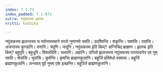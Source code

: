 ```yaml
---
index: 7.1.72
index_padded: 7.1.072
sutra: नपुंसकस्य झलचः
vritti: kashika

---
```

नपुंसकस्य झलन्तस्य च सर्वनामस्थाने परतो नुमागमो भवति। उदश्विन्ति। शकृन्ति। यशांसि। पयांसि। अजन्तस्य कुण्डानि। वनानि। त्रपूणि। जतूनि। नपुंसकस्य इति किम्? अग्निचिद् ब्राह्मणः। झलचः इति किम्? बहुपुरि। बहुधुरि। विमलदिवि। चत्वारि। अहानि। उगितो झलन्तस्य नपुंसकस्य परत्वादनेन एव नुम् भवति। श्रेयांसि। भूयांसि। कुर्वन्ति। कृषन्ति ब्राह्मणकुलानि। बहूर्जि प्रतिषेधो वक्तव्यः। बहूर्जि ब्राह्मणकुलानि। अन्त्यात् पूर्वं नुमम् एके इच्छन्ति। बहूर्ञ्जि ब्राह्मणकुलानि।